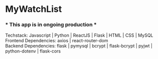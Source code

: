 # MyWatchList   
### * This app is in ongoing production *

Techstack: Javascript | Python | ReactJS | Flask | HTML | CSS | MySQL  
Frontend Dependencies: axios | react-router-dom  
Backend Dependencies: flask | pymysql | bcrypt | flask-bcrypt | pyjwt | python-dotenv | flask-cors